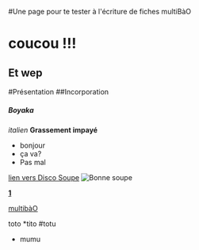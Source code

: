 #Une page pour te tester à l'écriture de fiches multiBàO
# coucou !!!
## Et wep 

#Présentation
##Incorporation
##### Boyaka
*italien* **Grassement impayé**

* bonjour 
*  ça va? 
*  Pas mal

[lien vers Disco Soupe](http://discosoupe.org)
![Bonne soupe](http://pubup.com/blog/wp-content/uploads/2013/11/affiche-disco-soupe.jpg)

**[1](#note)** 

[multibàO](http://multibao.org)

toto
*tito
#totu
*  mumu
